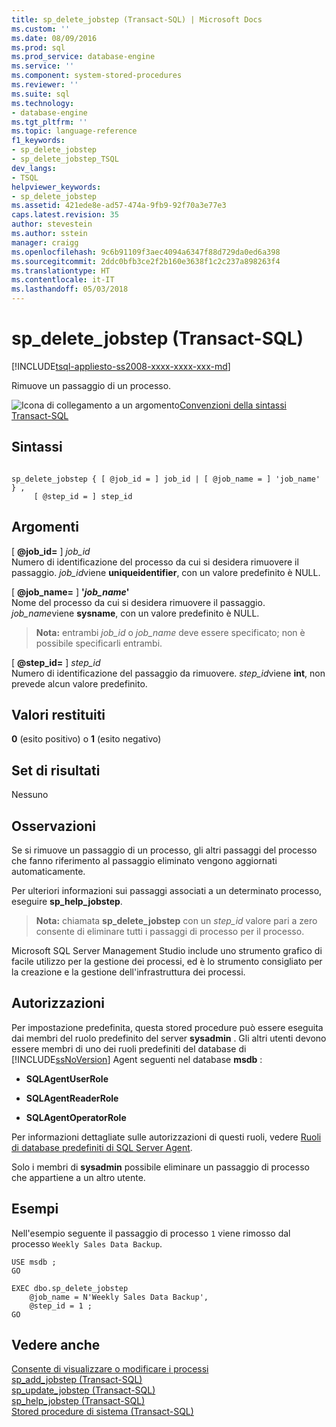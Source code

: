 ```yaml
---
title: sp_delete_jobstep (Transact-SQL) | Microsoft Docs
ms.custom: ''
ms.date: 08/09/2016
ms.prod: sql
ms.prod_service: database-engine
ms.service: ''
ms.component: system-stored-procedures
ms.reviewer: ''
ms.suite: sql
ms.technology:
- database-engine
ms.tgt_pltfrm: ''
ms.topic: language-reference
f1_keywords:
- sp_delete_jobstep
- sp_delete_jobstep_TSQL
dev_langs:
- TSQL
helpviewer_keywords:
- sp_delete_jobstep
ms.assetid: 421ede8e-ad57-474a-9fb9-92f70a3e77e3
caps.latest.revision: 35
author: stevestein
ms.author: sstein
manager: craigg
ms.openlocfilehash: 9c6b91109f3aec4094a6347f88d729da0ed6a398
ms.sourcegitcommit: 2ddc0bfb3ce2f2b160e3638f1c2c237a898263f4
ms.translationtype: HT
ms.contentlocale: it-IT
ms.lasthandoff: 05/03/2018
---
```

# <a name="spdeletejobstep-transact-sql"></a>sp_delete_jobstep (Transact-SQL)
[!INCLUDE[tsql-appliesto-ss2008-xxxx-xxxx-xxx-md](../../includes/tsql-appliesto-ss2008-xxxx-xxxx-xxx-md.md)]

  Rimuove un passaggio di un processo.  
  
 
 ![Icona di collegamento a un argomento](../../database-engine/configure-windows/media/topic-link.gif "Icona di collegamento a un argomento")[Convenzioni della sintassi Transact-SQL](../../t-sql/language-elements/transact-sql-syntax-conventions-transact-sql.md)  
  
## <a name="syntax"></a>Sintassi  
  
```  
  
sp_delete_jobstep { [ @job_id = ] job_id | [ @job_name = ] 'job_name' } ,   
     [ @step_id = ] step_id   
```  
  
## <a name="arguments"></a>Argomenti  
 [ **@job_id=** ] *job_id*  
 Numero di identificazione del processo da cui si desidera rimuovere il passaggio. *job_id*viene **uniqueidentifier**, con un valore predefinito è NULL.  
  
 [ **@job_name=** ] **'***job_name***'**  
 Nome del processo da cui si desidera rimuovere il passaggio. *job_name*viene **sysname**, con un valore predefinito è NULL.  
  
> **Nota:** entrambi *job_id* o *job_name* deve essere specificato; non è possibile specificarli entrambi.  
  
 [ **@step_id=** ] *step_id*  
 Numero di identificazione del passaggio da rimuovere. *step_id*viene **int**, non prevede alcun valore predefinito.  
  
## <a name="return-code-values"></a>Valori restituiti  
 **0** (esito positivo) o **1** (esito negativo)  
  
## <a name="result-sets"></a>Set di risultati  
 Nessuno  
  
## <a name="remarks"></a>Osservazioni  
 Se si rimuove un passaggio di un processo, gli altri passaggi del processo che fanno riferimento al passaggio eliminato vengono aggiornati automaticamente.  
  
 Per ulteriori informazioni sui passaggi associati a un determinato processo, eseguire **sp_help_jobstep**.  
  
> **Nota:** chiamata **sp_delete_jobstep** con un *step_id* valore pari a zero consente di eliminare tutti i passaggi di processo per il processo.  
  
 Microsoft SQL Server Management Studio include uno strumento grafico di facile utilizzo per la gestione dei processi, ed è lo strumento consigliato per la creazione e la gestione dell'infrastruttura dei processi.  
  
## <a name="permissions"></a>Autorizzazioni  
 Per impostazione predefinita, questa stored procedure può essere eseguita dai membri del ruolo predefinito del server **sysadmin** . Gli altri utenti devono essere membri di uno dei ruoli predefiniti del database di [!INCLUDE[ssNoVersion](../../includes/ssnoversion-md.md)] Agent seguenti nel database **msdb** :  
  
-   **SQLAgentUserRole**  
  
-   **SQLAgentReaderRole**  
  
-   **SQLAgentOperatorRole**  
  
 Per informazioni dettagliate sulle autorizzazioni di questi ruoli, vedere [Ruoli di database predefiniti di SQL Server Agent](http://msdn.microsoft.com/library/719ce56b-d6b2-414a-88a8-f43b725ebc79).  
  
 Solo i membri di **sysadmin** possibile eliminare un passaggio di processo che appartiene a un altro utente.  
  
## <a name="examples"></a>Esempi  
 Nell'esempio seguente il passaggio di processo `1` viene rimosso dal processo `Weekly Sales Data Backup`.  
  
```  
USE msdb ;  
GO  
  
EXEC dbo.sp_delete_jobstep  
    @job_name = N'Weekly Sales Data Backup',  
    @step_id = 1 ;  
GO  
```  
  
## <a name="see-also"></a>Vedere anche  
 [Consente di visualizzare o modificare i processi](http://msdn.microsoft.com/library/57f649b8-190c-4304-abd7-7ca5297deab7)   
 [sp_add_jobstep &#40;Transact-SQL&#41;](../../relational-databases/system-stored-procedures/sp-add-jobstep-transact-sql.md)   
 [sp_update_jobstep &#40;Transact-SQL&#41;](../../relational-databases/system-stored-procedures/sp-update-jobstep-transact-sql.md)   
 [sp_help_jobstep &#40;Transact-SQL&#41;](../../relational-databases/system-stored-procedures/sp-help-jobstep-transact-sql.md)   
 [Stored procedure di sistema &#40;Transact-SQL&#41;](../../relational-databases/system-stored-procedures/system-stored-procedures-transact-sql.md)  
  
  
